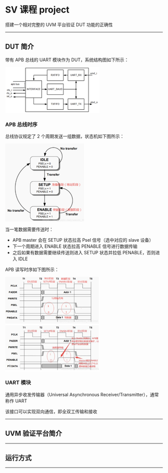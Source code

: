 # SV 课程 project 

搭建一个相对完整的 UVM 平台验证 DUT 功能的正确性

---

## DUT 简介

带有 APB 总线的 UART 模块作为 DUT，系统结构图如下所示：

<img src="./img/APB_UART.png" width = "60%" height = "60%" alt="APB_UART" align=center />


### APB 总线时序

总线协议规定了 2 个周期发送一组数据，状态机如下图所示：

<img src="./img/APB_state.png" width = "50%" height = "50%" alt="APB_state" align=center />

当一笔数据需要传送时：
- APB master 会在 SETUP 状态拉高 Psel 信号（选中对应的 slave 设备）
- 下一个周期进入 ENABLE 状态拉高 PENABLE 信号进行数据传输
- 之后如果有数据需要继续传送则进入 SETUP 状态并拉低 PENABLE，否则进入 IDLE

APB 读写时序如下图所示：

<img src="./img/APB_diagram.png" width = "60%" height = "60%" alt="APB_state" align=center />

### UART 模块

通用异步收发传输器（Universal Asynchronous Receiver/Transmitter），通常称作 UART

该接口可以实现双向通信，即全双工传输和接收

---


## UVM 验证平台简介
---


## 运行方式
---